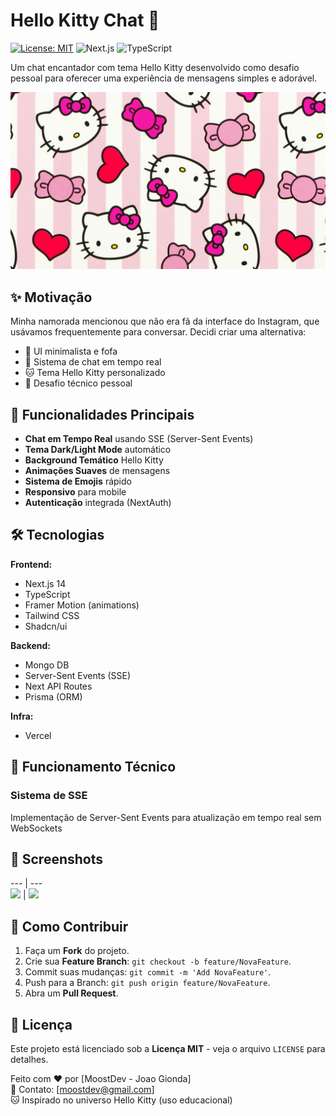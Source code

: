 # Hello Kitty Chat 💖

[![License: MIT](https://img.shields.io/badge/License-MIT-pink.svg)](https://opensource.org/licenses/MIT)
![Next.js](https://img.shields.io/badge/Next.js-14.2.3-black?logo=next.js)
![TypeScript](https://img.shields.io/badge/TypeScript-5.0.2-blue?logo=typescript)

Um chat encantador com tema Hello Kitty desenvolvido como desafio pessoal para oferecer uma experiência de mensagens simples e adorável.

<p align="center">
  <img src="public/hello-kitty-background.jpg" alt="Preview do Chat" width="600">
</p>

## ✨ Motivação

Minha namorada mencionou que não era fã da interface do Instagram, que usávamos frequentemente para conversar. Decidi criar uma alternativa:

- 🎨 UI minimalista e fofa
- 💬 Sistema de chat em tempo real
- 🐱 Tema Hello Kitty personalizado
- 🚀 Desafio técnico pessoal

## 🌟 Funcionalidades Principais

- **Chat em Tempo Real** usando SSE (Server-Sent Events)
- **Tema Dark/Light Mode** automático
- **Background Temático** Hello Kitty
- **Animações Suaves** de mensagens
- **Sistema de Emojis** rápido
- **Responsivo** para mobile
- **Autenticação** integrada (NextAuth)

## 🛠 Tecnologias

**Frontend:**
- Next.js 14
- TypeScript
- Framer Motion (animations)
- Tailwind CSS
- Shadcn/ui

**Backend:**
- Mongo DB
- Server-Sent Events (SSE)
- Next API Routes
- Prisma (ORM)

**Infra:**
- Vercel 


## 🔧 Funcionamento Técnico

### Sistema de SSE
Implementação de Server-Sent Events para atualização em tempo real sem WebSockets

## 📸 Screenshots  
--- | ---  
<img src="public/screenshot-1.png" width="400"> | <img src="public/screenshot-2.png" width="400">

## 🤝 Como Contribuir
1. Faça um **Fork** do projeto.
2. Crie sua **Feature Branch**: `git checkout -b feature/NovaFeature`.
3. Commit suas mudanças: `git commit -m 'Add NovaFeature'`.
4. Push para a Branch: `git push origin feature/NovaFeature`.
5. Abra um **Pull Request**.

## 📝 Licença
Este projeto está licenciado sob a **Licença MIT** - veja o arquivo `LICENSE` para detalhes.

Feito com ❤️ por [MoostDev - Joao Gionda]  
📧 Contato: [moostdev@gmail.com]  
🐱 Inspirado no universo Hello Kitty (uso educacional)

